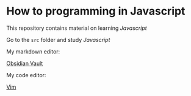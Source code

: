 # How to programming in Javascript

This repository contains material on learning _Javascript_

Go to the `src` folder and study _Javascript_

My markdown editor:

[Obsidian Vault](https://obsidian.md/)

My code editor:

[Vim](https://www.vim.org/)
